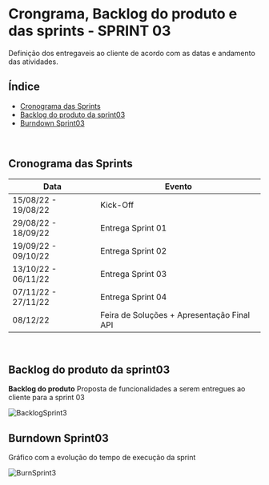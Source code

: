 # Crongrama, Backlog do produto e das sprints - SPRINT 03
Definição dos entregaveis ao cliente de acordo com as datas e andamento das atividades.
<br />


<h2>Índice</h2>

- [Cronograma das Sprints](#cronograma-das-sprints)
- [Backlog do produto da sprint03](#backlog-do-produto-da-sprint03)
- [Burndown Sprint03](#burndown-sprint03)
<br />


<h2>Cronograma das Sprints</h2>

| Data | Evento |  
| ---- | ------ |
| 15/08/22 - 19/08/22 | Kick-Off |
| 29/08/22 - 18/09/22 | Entrega Sprint 01 | 
| 19/09/22 - 09/10/22 | Entrega Sprint 02 |  
| 13/10/22 - 06/11/22 | Entrega Sprint 03 | 
| 07/11/22 - 27/11/22 | Entrega Sprint 04 | 
| 08/12/22 | Feira de Soluções + Apresentação Final API | 
<br />


<h2>Backlog do produto da sprint03</h2>

**Backlog do produto**
Proposta de funcionalidades a serem entregues ao cliente para a sprint 03

![BacklogSprint3](../readme_docs/BacklogSprint3.png "Backlog do produto Sprint03")
<br />


<h2>Burndown Sprint03</h2>
Gráfico com a evolução do tempo de execução da sprint

![BurnSprint3](../readme_docs/BurndownSP3.png)
<br />
